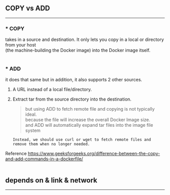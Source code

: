 ## COPY vs ADD 
----
### * COPY 
takes in a source and destination. 
        It only lets you copy in a local or directory from your host<br>
        (the machine-building the Docker image) 
        into the Docker image itself.
<br>
<br>
### * ADD  
it does that same but in addition, it also supports 2 other sources.

1. A URL instead of a local file/directory.
2. Extract tar from the source directory into the destination.

    > but using ADD to fetch remote file and copying is not typically ideal.<br>
    because the file will increase the overall Docker Image size.<br>
    and ADD will automatically expand tar files into the image file system

    ```Instead, we should use curl or wget to fetch remote files and remove them when no longer needed.```
            
        
Reference https://www.geeksforgeeks.org/difference-between-the-copy-and-add-commands-in-a-dockerfile/
<br>
<br>
## depends on & link & network
---

